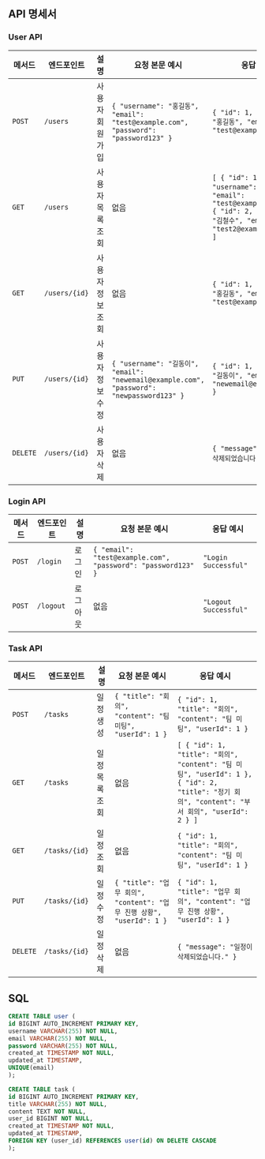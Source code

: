 ## API 명세서

### User API

| 메서드 | 엔드포인트      | 설명               | 요청 본문 예시 | 응답 예시 |
|--------|---------------|------------------|-------------|---------|
| `POST` | `/users`       | 사용자 회원가입  | `{ "username": "홍길동", "email": "test@example.com", "password": "password123" }` | `{ "id": 1, "username": "홍길동", "email": "test@example.com" }` |
| `GET`  | `/users`       | 사용자 목록 조회 | 없음 | `[ { "id": 1, "username": "홍길동", "email": "test@example.com" }, { "id": 2, "username": "김철수", "email": "test2@example.com" } ]` |
| `GET`  | `/users/{id}`  | 사용자 정보 조회 | 없음 | `{ "id": 1, "username": "홍길동", "email": "test@example.com" }` |
| `PUT`  | `/users/{id}`  | 사용자 정보 수정 | `{ "username": "길동이", "email": "newemail@example.com", "password": "newpassword123" }` | `{ "id": 1, "username": "길동이", "email": "newemail@example.com" }` |
| `DELETE` | `/users/{id}`  | 사용자 삭제      | 없음 | `{ "message": "사용자가 삭제되었습니다." }` |

### Login API

| 메서드 | 엔드포인트      | 설명               | 요청 본문 예시 | 응답 예시 |
|--------|---------------|------------------|-------------|---------|
| `POST`   | `/login`        | 로그인            | `{ "email": "test@example.com", "password": "password123" }` | `"Login Successful"` |
| `POST`   | `/logout`       | 로그아웃          | 없음 | `"Logout Successful"` |

### Task API

| 메서드 | 엔드포인트        | 설명               | 요청 본문 예시 | 응답 예시 |
|--------|------------------|------------------|-------------|---------|
| `POST` | `/tasks`         | 일정 생성        | `{ "title": "회의", "content": "팀 미팅", "userId": 1 }` | `{ "id": 1, "title": "회의", "content": "팀 미팅", "userId": 1 }` |
| `GET`  | `/tasks`         | 일정 목록 조회    | 없음 | `[ { "id": 1, "title": "회의", "content": "팀 미팅", "userId": 1 }, { "id": 2, "title": "정기 회의", "content": "부서 회의", "userId": 2 } ]` |
| `GET`  | `/tasks/{id}`    | 일정 조회        | 없음 | `{ "id": 1, "title": "회의", "content": "팀 미팅", "userId": 1 }` |
| `PUT`  | `/tasks/{id}`    | 일정 수정        | `{ "title": "업무 회의", "content": "업무 진행 상황", "userId": 1 }` | `{ "id": 1, "title": "업무 회의", "content": "업무 진행 상황", "userId": 1 }` |
| `DELETE` | `/tasks/{id}`    | 일정 삭제        | 없음 | `{ "message": "일정이 삭제되었습니다." }` |

## SQL

```SQL
CREATE TABLE user (
id BIGINT AUTO_INCREMENT PRIMARY KEY,
username VARCHAR(255) NOT NULL,
email VARCHAR(255) NOT NULL,
password VARCHAR(255) NOT NULL,
created_at TIMESTAMP NOT NULL,
updated_at TIMESTAMP,
UNIQUE(email)
);

CREATE TABLE task (
id BIGINT AUTO_INCREMENT PRIMARY KEY,
title VARCHAR(255) NOT NULL,
content TEXT NOT NULL,
user_id BIGINT NOT NULL,
created_at TIMESTAMP NOT NULL,
updated_at TIMESTAMP,
FOREIGN KEY (user_id) REFERENCES user(id) ON DELETE CASCADE
);
```